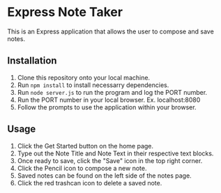 # Express Note Taker

This is an Express application that allows the user to compose and save notes.

## Installation

1. Clone this repository onto your local machine.
2. Run `npm install` to install necessarry dependencies.
3. Run `node server.js` to run the program and log the PORT number.
4. Run the PORT number in your local browser. Ex. localhost:8080
5. Follow the prompts to use the application within your browser.

## Usage
1. Click the Get Started button on the home page.
2. Type out the Note Title and Note Text in their respective text blocks.
3. Once ready to save, click the "Save" icon in the top right corner.
4. Click the Pencil icon to compose a new note.
5. Saved notes can be found on the left side of the notes page.
6. Click the red trashcan icon to delete a saved note.
